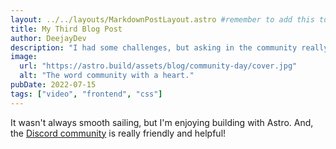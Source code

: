 ```yaml
---
layout: ../../layouts/MarkdownPostLayout.astro #remember to add this to the other pagesDee
title: My Third Blog Post
author: DeejayDev
description: "I had some challenges, but asking in the community really helped!"
image:
  url: "https://astro.build/assets/blog/community-day/cover.jpg"
  alt: "The word community with a heart."
pubDate: 2022-07-15
tags: ["video", "frontend", "css"]
---
```


It wasn't always smooth sailing, but I'm enjoying building with Astro. And, the [Discord community](https://astro.build/chat) is really friendly and helpful!
